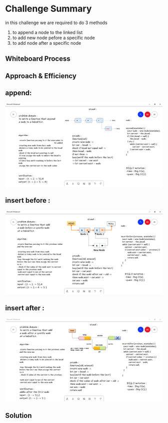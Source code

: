# Challenge Summary
in this challenge we are required to do 3 methods 
1. to append a node to the linked list
2. to add new node pefore a specific node
3. to add node after a specific node

## Whiteboard Process
<!-- Embedded whiteboard image -->

## Approach & Efficiency
## append:
![img](./images/appending.PNG)

## insert before :

![img](./images/beforeit.PNG)

## insert after :

![img](./images/afterit.PNG)



## Solution
<!-- Show how to run your code, and examples of it in action -->
